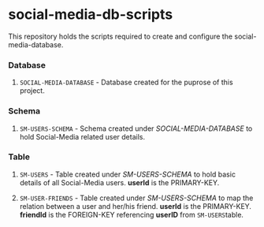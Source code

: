 # social-media-db-scripts

This repository holds the scripts required to create and configure the social-media-database.

### Database
1. `SOCIAL-MEDIA-DATABASE` - Database created for the puprose of this project.

### Schema
1. `SM-USERS-SCHEMA` - Schema created under *SOCIAL-MEDIA-DATABASE* to hold Social-Media related user details.

### Table
1. `SM-USERS` - Table created under *SM-USERS-SCHEMA* to hold basic details of all Social-Media users. **userId** is the PRIMARY-KEY.

2. `SM-USER-FRIENDS` - Table created under *SM-USERS-SCHEMA* to map the relation between a user and her/his friend. **userId** is the PRIMARY-KEY. **friendId** is the FOREIGN-KEY referencing **userID** from `SM-USERS`table.

